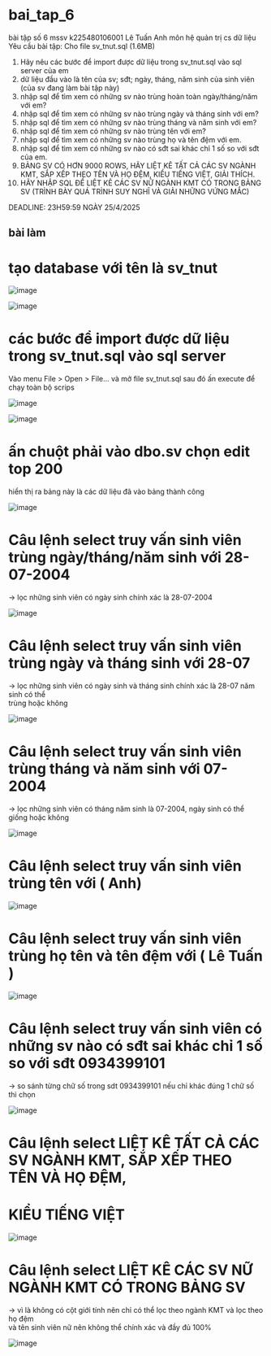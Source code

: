 # bai_tap_6
bài tập số 6 mssv k225480106001 Lê Tuấn Anh môn hệ quản trị cs dữ liệu 
Yêu cầu bài tập: 
Cho file sv_tnut.sql (1.6MB)
1. Hãy nêu các bước để import được dữ liệu trong sv_tnut.sql vào sql server của em
2. dữ liệu đầu vào là tên của sv; sđt; ngày, tháng, năm sinh của sinh viên (của sv đang làm bài tập này)
3. nhập sql để tìm xem có những sv nào trùng hoàn toàn ngày/tháng/năm với em?
4. nhập sql để tìm xem có những sv nào trùng ngày và tháng sinh với em?
5. nhập sql để tìm xem có những sv nào trùng tháng và năm sinh với em?
6. nhập sql để tìm xem có những sv nào trùng tên với em?
7. nhập sql để tìm xem có những sv nào trùng họ và tên đệm với em.
8. nhập sql để tìm xem có những sv nào có sđt sai khác chỉ 1 số so với sđt của em.
9. BẢNG SV CÓ HƠN 9000 ROWS, HÃY LIỆT KÊ TẤT CẢ CÁC SV NGÀNH KMT, SẮP XẾP THEO TÊN VÀ HỌ ĐỆM, KIỂU TIẾNG  VIỆT, GIẢI THÍCH.
10. HÃY NHẬP SQL ĐỂ LIỆT KÊ CÁC SV NỮ NGÀNH KMT CÓ TRONG BẢNG SV (TRÌNH BÀY QUÁ TRÌNH SUY NGHĨ VÀ GIẢI NHỮNG VỨNG MẮC)

DEADLINE: 23H59:59 NGÀY 25/4/2025  
## bài làm 
# tạo database với tên là sv_tnut  
![image](https://github.com/user-attachments/assets/9db4821e-ecd6-4bd9-913c-4e85cc0be4d9)  

![image](https://github.com/user-attachments/assets/8f919895-413c-42b2-b2e8-9fc32860a937)  

# các bước để import được dữ liệu trong sv_tnut.sql vào sql server 
Vào menu File > Open > File… và mở file sv_tnut.sql sau đó ấn execute để chạy toàn bộ scrips  

![image](https://github.com/user-attachments/assets/841483f8-b9d3-4dee-aec2-bf6129dad02c)  

![image](https://github.com/user-attachments/assets/f138f6b6-a82d-478b-95f1-363d9dfd62a5) 

# ấn chuột phải vào dbo.sv chọn edit top 200  
hiển thị ra bảng này là các dữ liệu đã vào bảng thành công  

![image](https://github.com/user-attachments/assets/52ce6bce-3c4c-448e-b327-d04fc0906945)  

# Câu lệnh select truy vấn sinh viên trùng ngày/tháng/năm sinh với 28-07-2004  
-> lọc những sinh viên có ngày sinh chính xác là 28-07-2004  

![image](https://github.com/user-attachments/assets/270c5388-4c91-44c5-8b94-ad49e87b2454)  

# Câu lệnh select truy vấn sinh viên trùng ngày và tháng sinh với 28-07 
-> lọc những sinh viên có ngày sinh và tháng sinh chính xác là 28-07 năm sinh có thể  
trùng hoặc không  

![image](https://github.com/user-attachments/assets/bdd4b5a2-5385-4516-a9dd-9b5792478e28)  

# Câu lệnh select truy vấn sinh viên trùng tháng và năm sinh với 07-2004  
-> lọc những sinh viên có tháng năm sinh là 07-2004, ngày sinh có thể giống hoặc không  

![image](https://github.com/user-attachments/assets/fb9db035-3462-458d-ae88-edc74c2ff6e4)  

# Câu lệnh select truy vấn sinh viên trùng tên với ( Anh)  

![image](https://github.com/user-attachments/assets/52996ac7-1aff-4bfe-8f36-6daf44153753)   

# Câu lệnh select truy vấn sinh viên trùng họ tên và tên đệm với ( Lê Tuấn )  

![image](https://github.com/user-attachments/assets/843fa9bd-f90b-475b-8867-475f1a83c324)  

# Câu lệnh select truy vấn sinh viên có những sv nào có sđt sai khác chỉ 1 số so với sđt 0934399101  
-> so sánh từng chữ số trong sdt 0934399101 nếu chỉ khác đúng 1 chữ số thì chọn  

![image](https://github.com/user-attachments/assets/223e79ba-5c96-405e-8a09-04a40c16c438)  

# Câu lệnh select LIỆT KÊ TẤT CẢ CÁC SV NGÀNH KMT, SẮP XẾP THEO TÊN VÀ HỌ ĐỆM,  
# KIỂU TIẾNG  VIỆT  

![image](https://github.com/user-attachments/assets/abb13969-3885-4443-bdc9-08f15dee7a7c)   

# Câu lệnh select LIỆT KÊ CÁC SV NỮ NGÀNH KMT CÓ TRONG BẢNG SV  
-> vì là không có cột giới tính nên chỉ có thể lọc theo ngành KMT và lọc theo họ đệm  
và tên sinh viên nữ nên không thể chính xác và đầy đủ 100%  

![image](https://github.com/user-attachments/assets/3846b9f6-ccab-4708-88ac-fbb2f1d8af2a)

















